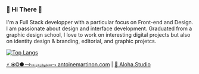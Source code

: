 ### 🍍 Hi There 👋

I'm a Full Stack developper with a particular focus on Front-end and Design. 
I am passionate about design and interface development. Graduated from a graphic design school, I love to work on interesting digital projects but also on identity design & branding, editorial, and graphic projetcs.  

[![Top Langs](https://github-readme-stats.vercel.app/api/top-langs/?username=Nonimart&layout=compact&theme=dracula)](https://github.com/anuraghazra/github-readme-stats)


[⚡  ⦿◎●⟶⤝⥅⥴⥵⤞⤳  antoinemartinon.com](http://www.antoinemartinon.com/)  |    [🍍    Aloha.Studio](https://aloha.studio/) 




<!--
**Nonimart/Nonimart** is a ✨ _special_ ✨ repository because its `README.md` (this file) appears on your GitHub profile.

Here are some ideas to get you started:

- 🔭 I’m currently working on ...
- 🌱 I’m currently learning ...
- 👯 I’m looking to collaborate on ...
- 🤔 I’m looking for help with ...
- 💬 Ask me about ...
- 📫 How to reach me: ...
- 😄 Pronouns: ...
- ⚡ Fun fact: ...
-->
